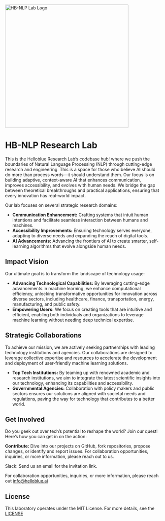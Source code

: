<div>
 <img src="https://github.com/user-attachments/assets/3126aaf6-4e85-424b-973a-1ec525b62270" alt="HB-NLP Lab Logo" width="400" height="400" style="border-radius: 2px"/>
</div>

# HB-NLP Research Lab

This is the Helloblue Research Lab’s codebase hub! where we push the boundaries of Natural Language Processing (NLP) through cutting-edge research and engineering. This is a space for those who believe AI should do more than process words—it should understand them.
Our focus is on building adaptive, context-aware AI that enhances communication, improves accessibility, and evolves with human needs. We bridge the gap between theoretical breakthroughs and practical applications, ensuring that every innovation has real-world impact.

Our lab focuses on several strategic research domains:
- **Communication Enhancement:** Crafting systems that intuit human intentions and facilitate seamless interaction between humans and machines. 
- **Accessibility Improvements:** Ensuring technology serves everyone, adapting to diverse needs and expanding the reach of digital tools. 
- **AI Advancements:** Advancing the frontiers of AI to create smarter, self-learning algorithms that evolve alongside human needs.


##  Impact Vision

Our ultimate goal is to transform the landscape of technology usage:

- **Advancing Technological Capabilities:** By leveraging cutting-edge advancements in machine learning, we enhance computational efficiency, unlocking transformative opportunities for innovation across diverse sectors, including healthcare, finance, transportation, energy, manufacturing, and public safety.
- **Empowering Users:** We focus on creating tools that are intuitive and efficient, enabling both individuals and organizations to leverage machine learning without needing deep technical expertise.

  
##  Strategic Collaborations

To achieve our mission, we are actively seeking partnerships with leading technology institutions and agencies. Our collaborations are designed to leverage collective expertise and resources to accelerate the development and deployment of user-friendly machine learning solutions.

- **Top Tech Institutions:** By teaming up with renowned academic and research institutions, we aim to integrate the latest scientific insights into our technology, enhancing its capabilities and accessibility.
- **Governmental Agencies:** Collaboration with policy makers and public sectors ensures our solutions are aligned with societal needs and regulations, paving the way for technology that contributes to a better world.


##  Get Involved

Do you geek out over tech’s potential to reshape the world? Join our quest! Here’s how you can get in on the action:

**Contribute:** Dive into our projects on GitHub, fork repositories, propose changes, or identify and report issues. For collaboration opportunities, inquiries, or more information, please reach out to us.

Slack: Send us an email for the invitation link.

For collaboration opportunities, inquiries, or more information, please reach out [info@helloblue.ai](mailto:info@helloblue.ai)

## License
This laboratory operates under the MIT License. For more details, see the [LICENSE](https://github.com/HelloblueAI/.github/blob/52faae0ca6e05b473d01601974270b97f2e6d389/LICENSE.md)

